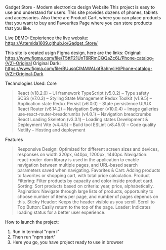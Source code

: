 Gadget Store - Modern electronics design Website
This project is easy to use and understand for users.
This site provides dozens of phones, tablets and accessories.
Also there are Product Cart, where you can place products that you want to buy 
and Favourites Page where you can store products that you like.

Live DEMO:
Expierience the live website: https://Artemida1609.github.io/Gadget_Store/

This site is created usign Figma design, here are the links:
Original: https://www.figma.com/file/T5ttF21UnT6RRmCQQaZc6L/Phone-catalog-(V2)-Original
Original Dark: https://www.figma.com/file/BUusqCIMAWALqfBahnyIiH/Phone-catalog-(V2)-Original-Dark

Technologies Used:
Core
  > React (v18.2.0) – UI framework
  > TypeScript (v5.0.2) – Type safety
  > SCSS (v7.0.3) – Styling
State Management
  > Redux Toolkit (v1.9.5) – Application state
  > Redux Persist (v6.0.0) – State persistence
UI/UX
  > React Router (v6.14.2) – Navigation
  > Swiper (v10.0.4) – Image galleries
  > use-react-router-breadcrumbs (v4.0.1) – Navigation breadcrumbs
  > React Loading Skeleton (v3.3.1) – Loading states
Development & Deployment
  > Vite (v4.4.5) – Build tool
  > ESLint (v8.45.0) – Code quality
  > Netlify – Hosting and deployment

Features
  > Responsive Design: Optimized for different screen sizes and devices, responses on width 320px, 640px, 1200px, 1440px.
  > Navigation: react-router-dom library is used in the application to enable navigation between multiple pages, and URL-based search parameters saved when navigating.
  > Favorites & Cart: Adding products to favorites or shopping cart, with total price calculation.
  > Product Filtering: Filter products by capacity and color inside product card.
  > Sorting: Sort products based on criteria: year, price, alphabetically.
  > Pagination: Navigate through large lists of products, opportunity to choose number of items per page, and number of pages depends on this.
  > Sticky Header: Keeps the header visible as you scroll.
  > Scroll to Top Button: Easily return to the top of the page.
  > Loader: Indicates loading status for a better user experience.

How to launch the project:
  1. Run in terminal "npm i"
  2. Then run "npm start"
  3. Here you go, you have project ready to use in browser
